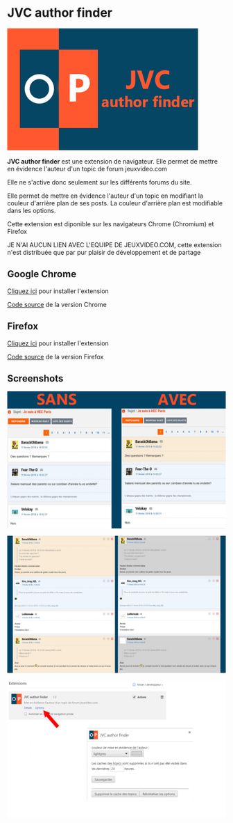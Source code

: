 # JVC author finder

![enter image description here](assets/promo_small.jpg)

**JVC author finder** est une extension de navigateur. Elle permet de mettre en évidence l'auteur d'un topic de forum jeuxvideo.com

Elle ne s'active donc seulement sur les différents forums du site.

Elle permet de mettre en évidence l'auteur d'un topic en modifiant la couleur d'arrière plan de ses posts.
La couleur d'arrière plan est modifiable dans les options.

Cette extension est diponible sur les navigateurs Chrome (Chromium) et Firefox

JE N'AI AUCUN LIEN AVEC L'EQUIPE DE JEUXVIDEO.COM, cette extension n'est distribuée que par pur plaisir de développement et de partage

## Google Chrome

[Cliquez ici](https://chrome.google.com/webstore/detail/jvc-author-finder/hoeijbomnhcjbndempnkgfgifdgpjfaj) pour installer l'extension

[Code source](/chrome/src) de la version Chrome

## Firefox

[Cliquez ici](https://addons.mozilla.org/fr/firefox/addon/jvc-author-finder/) pour installer l'extension

[Code source](/firefox/src) de la version Firefox

## Screenshots

![Comparaison avec et sans l'extension](assets/screenshot1.jpg)

![DIfférentes couleurs](assets/screenshot2.jpg)

![Options disponibles](assets/screenshot3.jpg)
